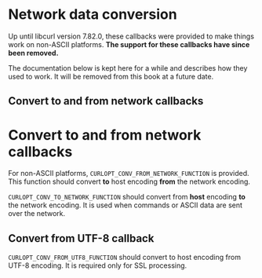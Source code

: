 # Network data conversion

Up until libcurl version 7.82.0, these callbacks were provided to make things
work on non-ASCII platforms. **The support for these callbacks have since been
removed.**

The documentation below is kept here for a while and describes how they used
to work. It will be removed from this book at a future date.

## Convert to and from network callbacks
# Convert to and from network callbacks

For non-ASCII platforms, `CURLOPT_CONV_FROM_NETWORK_FUNCTION` is
provided. This function should convert **to** host encoding **from** the
network encoding.

`CURLOPT_CONV_TO_NETWORK_FUNCTION` should convert from **host** encoding
**to** the network encoding. It is used when commands or ASCII data are sent
over the network.

## Convert from UTF-8 callback

`CURLOPT_CONV_FROM_UTF8_FUNCTION` should convert to host encoding from UTF-8
encoding. It is required only for SSL processing.
